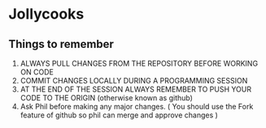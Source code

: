 # Jollycooks
## Things to remember 

1. ALWAYS PULL CHANGES FROM THE REPOSITORY BEFORE WORKING ON CODE
2. COMMIT CHANGES LOCALLY DURING A PROGRAMMING SESSION
3. AT THE END OF THE SESSION ALWAYS REMEMBER TO PUSH YOUR CODE TO THE ORIGIN (otherwise known as github)
4. Ask Phil before making any major changes. ( You should use the Fork feature of github so phil can merge and approve changes )
